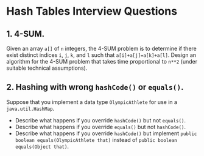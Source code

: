 # Hash Tables Interview Questions

## 1. 4-SUM.
Given an array `a[]` of `n` integers, the 4-SUM problem is to determine if there exist distinct indices `i`, `j`, `k`, and `l` such that `a[i]+a[j]=a[k]+a[l]`. Design an algorithm for the 4-SUM problem that takes time proportional to `n**2` (under suitable technical assumptions).

## 2. Hashing with wrong `hashCode()` or `equals()`. 
Suppose that you implement a data type `OlympicAthlete` for use in a `java.util.HashMap`.

* Describe what happens if you override `hashCode()` but not `equals()`.
* Describe what happens if you override `equals()` but not `hashCode()`.
* Describe what happens if you override `hashCode()` but implement `public boolean equals(OlympicAthlete that)` instead of `public boolean equals(Object that)`.
